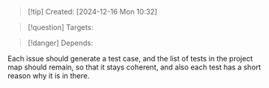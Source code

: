 
>[!tip] Created: [2024-12-16 Mon 10:32]

>[!question] Targets: 

>[!danger] Depends: 

Each issue should generate a test case, and the list of tests in the project map should remain, so that it stays coherent, and also each test has a short reason why it is in there.